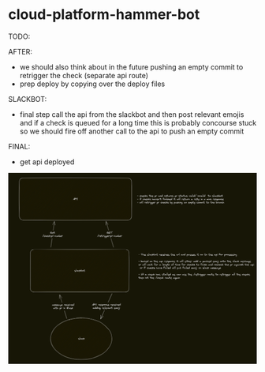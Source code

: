 # cloud-platform-hammer-bot

TODO: 

AFTER:
- we should also think about in the future pushing an empty commit to retrigger the check (separate api route)
- prep deploy by copying over the deploy files

SLACKBOT:
- final step call the api from the slackbot and then post relevant emojis and if a check is queued for a long time this is probably concourse stuck so we should fire off another call to the api to push an empty commit

FINAL:
- get api deployed

![api diagram](./images/api_diagram.png)
